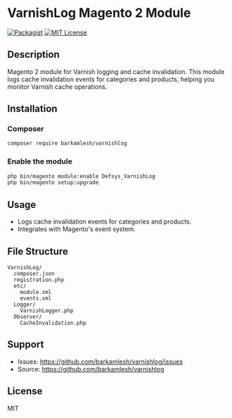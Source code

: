# VarnishLog Magento 2 Module

[![Packagist](https://img.shields.io/packagist/v/barkamlesh/varnishlog.svg)](https://packagist.org/packages/barkamlesh/varnishlog)
[![MIT License](https://img.shields.io/badge/license-MIT-blue.svg)](LICENSE)

## Description
Magento 2 module for Varnish logging and cache invalidation. This module logs cache invalidation events for categories and products, helping you monitor Varnish cache operations.

## Installation

### Composer
```bash
composer require barkamlesh/varnishlog
```

### Enable the module
```bash
php bin/magento module:enable Defsys_VarnishLog
php bin/magento setup:upgrade
```

## Usage
- Logs cache invalidation events for categories and products.
- Integrates with Magento's event system.

## File Structure
```
VarnishLog/
  composer.json
  registration.php
  etc/
    module.xml
    events.xml
  Logger/
    VarnishLogger.php
  Observer/
    CacheInvalidation.php
```

## Support
- Issues: https://github.com/barkamlesh/varnishlog/issues
- Source: https://github.com/barkamlesh/varnishlog

## License
MIT
